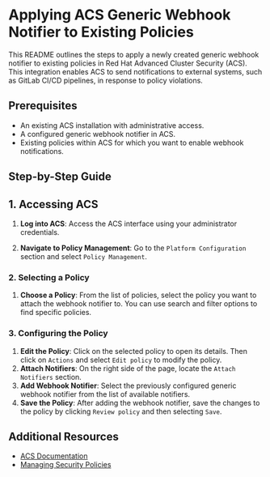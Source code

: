 # Applying ACS Generic Webhook Notifier to Existing Policies

This README outlines the steps to apply a newly created generic webhook notifier to existing policies in Red Hat Advanced Cluster Security (ACS). This integration enables ACS to send notifications to external systems, such as GitLab CI/CD pipelines, in response to policy violations.

## Prerequisites

- An existing ACS installation with administrative access.
- A configured generic webhook notifier in ACS.
- Existing policies within ACS for which you want to enable webhook notifications.

## Step-by-Step Guide

## 1. Accessing ACS

1. **Log into ACS**: Access the ACS interface using your administrator credentials.

2. **Navigate to Policy Management**: Go to the `Platform Configuration` section and select `Policy Management`.

### 2. Selecting a Policy

1. **Choose a Policy**: From the list of policies, select the policy you want to attach the webhook notifier to. You can use search and filter options to find specific policies.

### 3. Configuring the Policy

1. **Edit the Policy**: Click on the selected policy to open its details. Then click on `Actions` and select `Edit policy` to modify the policy.
2. **Attach Notifiers**: On the right side of the page, locate the `Attach Notifiers` section.
3. **Add Webhook Notifier**: Select the previously configured generic webhook notifier from the list of available notifiers.
4. **Save the Policy**: After adding the webhook notifier, save the changes to the policy by clicking `Review policy` and then selecting `Save`.

## Additional Resources

- [ACS Documentation](https://docs.openshift.com/acs/4.3/welcome/index.html)
- [Managing Security Policies](https://docs.openshift.com/acs/4.3/operating/manage-security-policies.html)
